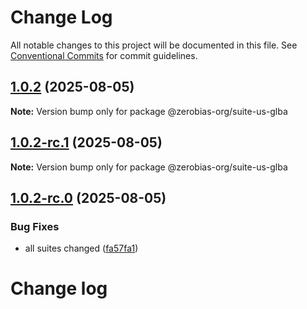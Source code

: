 # Change Log

All notable changes to this project will be documented in this file.
See [Conventional Commits](https://conventionalcommits.org) for commit guidelines.

## [1.0.2](https://github.com/zerobias-org/suite/compare/@zerobias-org/suite-us-glba@1.0.2-rc.1...@zerobias-org/suite-us-glba@1.0.2) (2025-08-05)

**Note:** Version bump only for package @zerobias-org/suite-us-glba





## [1.0.2-rc.1](https://github.com/zerobias-org/suite/compare/@zerobias-org/suite-us-glba@1.0.2-rc.0...@zerobias-org/suite-us-glba@1.0.2-rc.1) (2025-08-05)

**Note:** Version bump only for package @zerobias-org/suite-us-glba





## [1.0.2-rc.0](https://github.com/zerobias-org/suite/compare/@zerobias-org/suite-us-glba@1.0.1...@zerobias-org/suite-us-glba@1.0.2-rc.0) (2025-08-05)


### Bug Fixes

* all suites changed ([fa57fa1](https://github.com/zerobias-org/suite/commit/fa57fa1af7628003297df46b2d7740fe95bd2666))





# Change log
